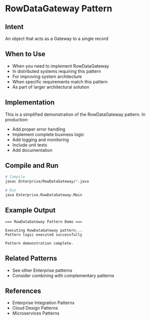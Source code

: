 # RowDataGateway Pattern

## Intent
An object that acts as a Gateway to a single record

## When to Use
- When you need to implement RowDataGateway
- In distributed systems requiring this pattern
- For improving system architecture
- When specific requirements match this pattern
- As part of larger architectural solution

## Implementation
This is a simplified demonstration of the RowDataGateway pattern. In production:
- Add proper error handling
- Implement complete business logic
- Add logging and monitoring
- Include unit tests
- Add documentation

## Compile and Run
```bash
# Compile
javac Enterprise/RowDataGateway/*.java

# Run
java Enterprise.RowDataGateway.Main
```

## Example Output
```
=== RowDataGateway Pattern Demo ===

Executing RowDataGateway pattern...
Pattern logic executed successfully

Pattern demonstration complete.
```

## Related Patterns
- See other Enterprise patterns
- Consider combining with complementary patterns

## References
- Enterprise Integration Patterns
- Cloud Design Patterns
- Microservices Patterns
